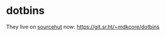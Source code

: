 # dotbins

They live on [sourcehut](https://sr.ht/~mdkcore/) now: https://git.sr.ht/~mdkcore/dotbins
